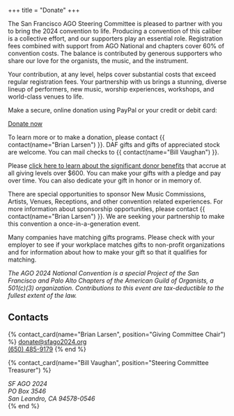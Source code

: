 +++
title = "Donate"
+++

The San Francisco AGO Steering Committee is pleased to partner with you to bring
the 2024 convention to life. Producing a convention of this caliber is a
collective effort, and our supporters play an essential role. Registration fees
combined with support from AGO National and chapters cover 60% of convention
costs. The balance is contributed by generous supporters who share our love for
the organists, the music, and the instrument.

Your contribution, at any level, helps cover substantial costs that exceed
regular registration fees. Your partnership with us brings a stunning, diverse
lineup of performers, new music, worship experiences, workshops, and world-class
venues to life.

Make a secure, online donation using PayPal or your credit or debit card:

<div class="centered">
<a class="fancy-button" href="https://secure.lglforms.com/form_engine/s/XehW4ih6j88pR9ezLqcsiA" rel="external">Donate now</a>
</div>

To learn more or to make a donation, please contact
{{ contact(name="Brian Larsen") }}. DAF gifts and gifts of appreciated stock are
welcome. You can mail checks to {{ contact(name="Bill Vaughan") }}.

Please
<a href="https://drive.google.com/file/d/14kNe9qi9ojNBFetzMak11KPYNGyfijXP/view" rel="external" target="_blank">click here to learn about the significant donor benefits</a>
that accrue at all giving levels over $600.  You can make your gifts with a
pledge and pay over time.  You can also dedicate your gift in honor or in memory
of.

There are special opportunities to sponsor New Music Commissions, Artists,
Venues, Receptions, and other convention related experiences. For more
information about sponsorship opportunities, please contact
{{ contact(name="Brian Larsen") }}. We are seeking your partnership to make this
convention a once-in-a-generation event.

Many companies have matching gifts programs.  Please check with your employer to
see if your workplace matches gifts to non-profit organizations and for
information about how to make your gift so that it qualifies for matching.

*The AGO 2024 National Convention is a special Project of the San Francisco and
Palo Alto Chapters of the American Guild of Organists, a 501(c)(3) organization.
Contributions to this event are tax-deductible to the fullest extent of the law.*

## Contacts

<div class="contacts">

{% contact_card(name="Brian Larsen", position="Giving Committee Chair") %}
<a href="mailto:donate@sfago2024.org">donate@sfago2024.org</a><br>
<a href="tel:+16504859179">(650) 485-9179</a>
{% end %}

{% contact_card(name="Bill Vaughan", position="Steering Committee Treasurer") %}
<address>
SF AGO 2024<br>
PO Box 3546<br>
San Leandro, CA 94578-0546
</address>
{% end %}

</div>
